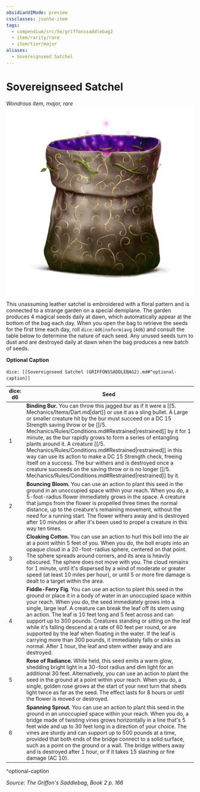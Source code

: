 ```yaml
---
obsidianUIMode: preview
cssclasses: json5e-item
tags:
  - compendium/src/5e/griffonssaddlebag2
  - item/rarity/rare
  - item/tier/major
aliases:
  - Sovereignseed Satchel
---
```

# Sovereignseed Satchel
*Wondrous item, major, rare*  
![](https://raw.githubusercontent.com/TheGiddyLimit/homebrew-img/main/img/GriffonsSaddlebag2/Items/Sovereignseed-Satchel.webp#right)  


This unassuming leather satchel is embroidered with a floral pattern and is connected to a strange garden on a special demiplane. The garden produces 4 magical seeds daily at dawn, which automatically appear at the bottom of the bag each day. When you open the bag to retrieve the seeds for the first time each day, roll `dice:4d6|noform|avg` (`4d6`) and consult the table below to determine the nature of each seed. Any unused seeds turn to dust and are destroyed daily at dawn when the bag produces a new batch of seeds.

**Optional Caption**

`dice: [[Sovereignseed Satchel (GRIFFONSSADDLEBAG2).md#^optional-caption]]`

| dice: d6 | Seed |
|----------|------|
| 1 | **Binding Bur.** You can throw this jagged bur as if it were a [[5. Mechanics/Items/Dart.md\|dart]] or use it as a sling bullet. A Large or smaller creature hit by the bur must succeed on a DC 15 Strength saving throw or be [[/5. Mechanics/Rules/Conditions.md#Restrained\|restrained]] by it for 1 minute, as the bur rapidly grows to form a series of entangling plants around it. A creature [[/5. Mechanics/Rules/Conditions.md#Restrained\|restrained]] in this way can use its action to make a DC 15 Strength check, freeing itself on a success. The bur withers and is destroyed once a creature succeeds on the saving throw or is no longer [[/5. Mechanics/Rules/Conditions.md#Restrained\|restrained]] by it. |
| 2 | **Bouncing Bloom.** You can use an action to plant this seed in the ground in an unoccupied space within your reach. When you do, a 5-foot-radius flower immediately grows in the space. A creature that jumps from the flower is propelled three times the normal distance, up to the creature's remaining movement, without the need for a running start. The flower withers away and is destroyed after 10 minutes or after it's been used to propel a creature in this way ten times. |
| 3 | **Cloaking Cotton.** You can use an action to hurl this boll into the air at a point within 5 feet of you. When you do, the boll erupts into an opaque cloud in a 20-foot-radius sphere, centered on that point. The sphere spreads around corners, and its area is heavily obscured. The sphere does not move with you. The cloud remains for 1 minute, until it's dispersed by a wind of moderate or greater speed (at least 10 miles per hour), or until 5 or more fire damage is dealt to a target within the area. |
| 4 | **Fiddle-Ferry Fig.** You can use an action to plant this seed in the ground or place it in a body of water in an unoccupied space within your reach. When you do, the seed immediately grows into a single, large leaf. A creature can break the leaf off its stem using an action. The leaf is 10 feet long and 5 feet across and can support up to 300 pounds. Creatures standing or sitting on the leaf while it's falling descend at a rate of 60 feet per round, or are supported by the leaf when floating in the water. If the leaf is carrying more than 300 pounds, it immediately falls or sinks as normal. After 1 hour, the leaf and stem wither away and are destroyed. |
| 5 | **Rose of Radiance.** While held, this seed emits a warm glow, shedding bright light in a 30-foot radius and dim light for an additional 30 feet. Alternatively, you can use an action to plant the seed in the ground at a point within your reach. When you do, a single, golden rose grows at the start of your next turn that sheds light twice as far as the seed. The effect lasts for 8 hours or until the flower is moved or destroyed. |
| 6 | **Spanning Sprout.** You can use an action to plant this seed in the ground in an unoccupied space within your reach. When you do, a bridge made of twisting vines grows horizontally in a line that's 5 feet wide and up to 30 feet long in a direction of your choice. The vines are sturdy and can support up to 500 pounds at a time, provided that both ends of the bridge connect to a solid surface, such as a point on the ground or a wall. The bridge withers away and is destroyed after 1 hour, or if it takes 15 slashing or fire damage (AC 10). |
^optional-caption

*Source: The Griffon's Saddlebag, Book 2 p. 166*
